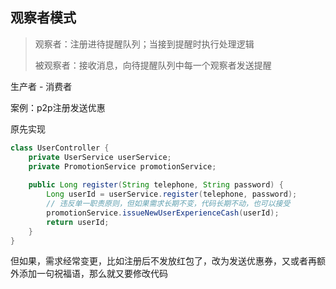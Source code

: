 ## 观察者模式

> 观察者：注册进待提醒队列；当接到提醒时执行处理逻辑
>
> 被观察者：接收消息，向待提醒队列中每一个观察者发送提醒

生产者 - 消费者

案例：p2p注册发送优惠

原先实现

```java
class UserController {
    private UserService userService;
    private PromotionService promotionService;
    
    public Long register(String telephone, String password) {
        Long userId = userService.register(telephone, password);
        // 违反单一职责原则，但如果需求长期不变，代码长期不动，也可以接受
        promotionService.issueNewUserExperienceCash(userId); 
        return userId;
    }
}
```

但如果，需求经常变更，比如注册后不发放红包了，改为发送优惠券，又或者再额外添加一句祝福语，那么就又要修改代码

